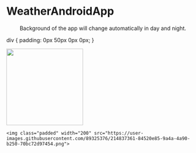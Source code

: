 # WeatherAndroidApp

<p align="center">
    Background of the app will change automatically in day and night.
</p>

div {
  padding: 0px 50px 0px 0px;
}

<p align="center">
    <div>
    <img class="padded" width="200" src="https://user-images.githubusercontent.com/89325376/214837346-4e338784-ed6e-4187-99f4-05026b38ee3a.png">    
    </div>

    <img class="padded" width="200" src="https://user-images.githubusercontent.com/89325376/214837361-84520e85-9a4a-4a90-b250-70bc72d97454.png">
</P>
